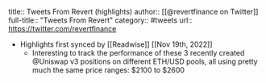 title:: Tweets From Revert (highlights)
author:: [[@revertfinance on Twitter]]
full-title:: "Tweets From Revert"
category:: #tweets
url:: https://twitter.com/revertfinance

- Highlights first synced by [[Readwise]] [[Nov 19th, 2022]]
	- Interesting to track the performance of these 3 recently created @Uniswap v3 positions on different ETH/USD pools, all using pretty much the same price ranges: $2100 to $2600